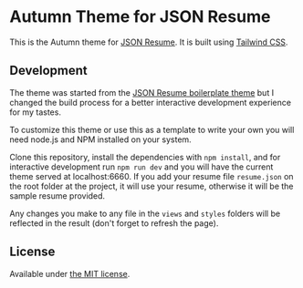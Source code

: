 # Autumn Theme for JSON Resume

This is the Autumn theme for [JSON Resume](https://jsonresume.org/). It is built using [Tailwind CSS](https://tailwindcss.com/).

## Development

The theme was started from the [JSON Resume boilerplate theme](https://www.npmjs.org/package/jsonresume-theme-boilerplate) but I changed the build process for a better interactive development experience for my tastes.

To customize this theme or use this as a template to write your own you will need node.js and NPM installed on your system.

Clone this repository, install the dependencies with `npm install`, and for interactive development run `npm run dev` and you will have the current theme served at localhost:6660. If you add your resume file `resume.json` on the root folder at the project, it will use your resume, otherwise it will be the sample resume provided.

Any changes you make to any file in the `views` and `styles` folders will be reflected in the result (don't forget to refresh the page).

## License

Available under [the MIT license](http://mths.be/mit).
